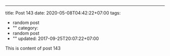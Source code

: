 ---
title: Post 143
date: 2020-05-08T04:42:22+07:00
tags:
  - random post
  - ""
category:
  - random post
  - ""
updated: 2017-09-25T20:07:22+07:00

This is content of post 143